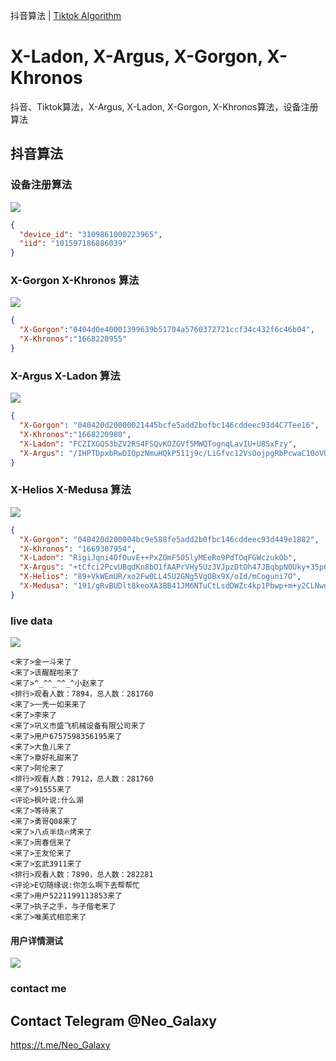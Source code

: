 抖音算法 | [Tiktok Algorithm](README_tt.md)


# X-Ladon, X-Argus, X-Gorgon, X-Khronos
抖音、Tiktok算法，X-Argus, X-Ladon, X-Gorgon, X-Khronos算法，设备注册算法  


## 抖音算法

### 设备注册算法
<img src="./data/dy_reg.png">

```json
{
  "device_id": "3109861000223965",
  "iid": "101597186886039"
}
```

### X-Gorgon X-Khronos 算法
<img src="./data/dy_xg.png">

```json
{
  "X-Gorgon":"0404d0e40001399639b51704a5760372721ccf34c432f6c46b04",
  "X-Khronos":"1668220955"
}
```

### X-Argus X-Ladon 算法
<img src="./data/dy_xa.png">

```json
{
  "X-Gorgon": "040420d20000021445bcfe5add2bofbc146cddeec93d4C7Tee16",
  "X-Khronos":"1668220980",
  "X-Ladon": "FCZIXGQS3bZV2RS4FSQvKOZGVf5MWQTognqLavIU+U8SxFzy",
  "X-Argus": "/IHPTDpxbRwDIQpzNmuHQkP511j9c/LiGfvc12VsOojpgRbPcwaC10oVU5U3kWNWSiGePsc8TcY×Q4NqoAb5T6+|fi5AFhSEptuRTk2bzm8p79n2wMnSUwkIHH5spFaKmHXm38bXWSMgYGEG6Xh|4/8tRZNtQU2kX5vbFR9ujAQH244IbM8TNy5|gvmZqdY9IT4 ngrsNi3vfvy9lcdo2n8TYiRxE9tWIwwKTWV7Utgcu7bWRmkylhozbNkCNrDiT40="
}
```

### X-Helios X-Medusa 算法
<img src="./data/dy_xhxm.png">

```json
{
  "X-Gorgon": "040420d200004bc9e588fe5add2b0fbc146cddeec93d449e1882",
  "X-Khronos": "1669307954",
  "X-Ladon": "RigiJqni4OfOuvE++PxZOmF505lyMEeRo9PdTOqFGWczukOb",
  "X-Argus": "+tCfci2PcvUBqdKn8bO1fAAPrVHy5Uz3VJpzDtOh47JBqbpN0Uky+35p6bsjquE/ltAx7N2jwrC5a6ZhwDmkSwqKZdx8RkBFMiA7Z0sDLJlqpcEUflzS96q0IQagfrgGwfAyXTnZzhioz52393S8ptXULjNIU2JmCbBvtEvbAQmmW6SwwV3iZdnrvtJ8ztG4NpYFSaB/Que6Hh2Xz+0DdIQe03XABBCldlb+50LNi/cdLpQlPSPdr1MigCug6WnG8G4=",
  "X-Helios": "89+VkWEmUR/xo2Fw0LL45U2GNg5VgOBx9X/oId/mCoguni7O",
  "X-Medusa": "191/gRvBUDlt8keoXA3BB41JM6NTuCtLsdDWZc4kp1Pbwp+m+y2CLNwnvdjBZOJfOGMhop6kidacPKTE2O0hJWjzJJvk2QjM1hO1VPByNqZzZZq3aLKoti+iANOu2z9Jt3xErJHXltg3X3uuVtCGqqekPs13buCF1UbpoPRBeGayn8XMmmuEdhmUIWG+k8Sdb6il1483vjBK1/zv6EzlQDW6+It8bPq1u3ReIfQdmo0nUwVQ7pc5vWyRcF1SOeMzqC0/XIRivQ8D/B/zlwkaRq3JyjZ4pVnAi1oEfkbs1eyb27pCPmLdE19nNUJCHiNn7dBt+GHvpYAdSY8HQVf3mijBkEATyI=="
}
```

### live data
<img src="./data/dy_live.png">

```
<来了>金一斗来了
<来了>该醒酲啦来了
<来了>^_^^_^^_^小赵来了
<排行>观看人数：7894，总人数：281760
<来了>一秃一如来来了
<来了>李来了
<来了>巩义市盛飞机械设备有限公司来了
<来了>用户6757598356195来了
<来了>大鱼儿来了
<来了>章好礼甜来了
<来了>阿伦来了
<排行>观看人数：7912，总人数：281760
<来了>91555来了
<评论>枫叶说:什么湖
<来了>等待来了
<来了>勇哥Q08来了
<来了>八点半烧🔥烤来了
<来了>周春信来了
<来了>王友伦来了
<来了>玄武3911来了
<排行>观看人数：7890，总人数：282281
<评论>E切随缘说:你怎么啊下去帮帮忙
<来了>用户5221199113853来了
<来了>执子之手，与子偕老来了
<来了>唯美式相恋来了
```

#### 用户详情测试
<img src="./data/dy_userinfo.gif">



### contact me
## Contact Telegram @Neo_Galaxy
https://t.me/Neo_Galaxy
